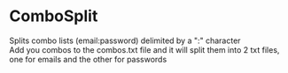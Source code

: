# ComboSplit
Splits combo lists (email:password) delimited by a ":" character</br>
Add you combos to the combos.txt file and it will split them into 2 txt files, one for emails and the other for passwords
